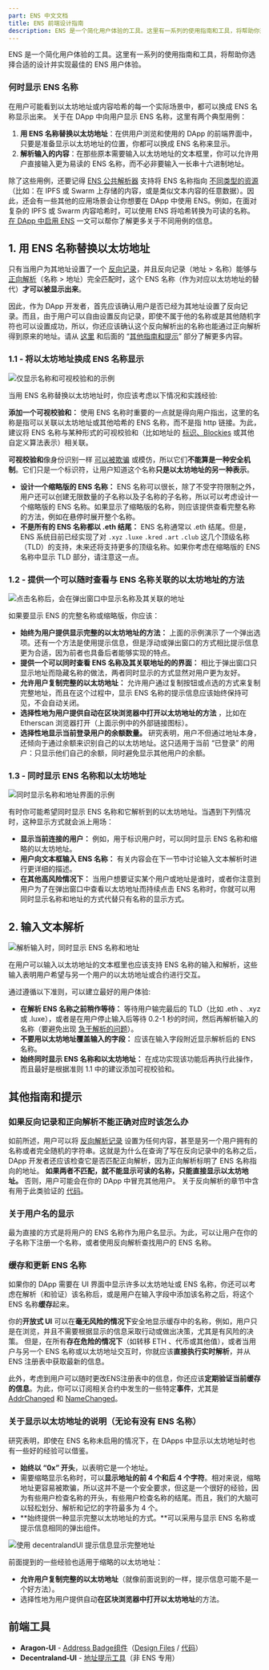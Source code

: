 ```yaml
---
part: ENS 中文文档
title: ENS 前端设计指南 
description: ENS 是一个简化用户体验的工具。这里有一系列的使用指南和工具，将帮助你选择合适的设计并实现最佳的 ENS 用户体验。
---
```


ENS 是一个简化用户体验的工具。这里有一系列的使用指南和工具，将帮助你选择合适的设计并实现最佳的 ENS 用户体验。

### 何时显示 ENS 名称

在用户可能看到以太坊地址或内容哈希的每一个实际场景中，都可以换成 ENS 名称显示出来。
关于在 DApp 中向用户显示 ENS 名称，这里有两个典型用例：

1. **用 ENS 名称替换以太坊地址**：在供用户浏览和使用的 DApp 的前端界面中，只要是准备显示以太坊地址的位置，你都可以换成 ENS 名称来显示。
2. **解析输入的内容**：在那些原本需要输入以太坊地址的文本框里，你可以允许用户直接输入更为易读的 ENS 名称，而不必非要输入一长串十六进制地址。

除了这些用例，还要记得 [ENS 公共解析器](../contract-api-reference/publicresolver.html) 支持将 ENS 名称指向 [不同类型的资源](../contract-api-reference/publicresolver.html)（比如：在 IPFS 或 Swarm 上存储的内容，或是类似文本内容的任意数据）。因此，还会有一些其他的应用场景会让你想要在 DApp 中使用 ENS。例如，在面对复杂的 IPFS 或 Swarm 内容哈希时，可以使用 ENS 将哈希转换为可读的名称。[在 DApp 中启用 ENS](ens-enabling-your-dapp.html) 一文可以帮你了解更多关于不同用例的信息。

## 1. 用 ENS 名称替换以太坊地址


只有当用户为其地址设置了一个 [反向记录](resolving-names.html#反向解析)，并且反向记录（地址 &gt; 名称）能够与 [正向解析](resolving-names.html#解析至以太坊地址)（名称 &gt; 地址）完全匹配时，这个 ENS 名称（作为对应以太坊地址的替代）**才可以被显示出来**。
  
因此，作为 DApp 开发者，首先应该确认用户是否已经为其地址设置了反向记录。而且，由于用户可以自由设置反向记录，即使不属于他的名称或是其他随机字符也可以设置成功，所以，你还应该确认这个反向解析出的名称也能通过正向解析得到原来的地址。请从 [这里](resolving-names.html#反向解析) 和后面的 “[其他指南和提示](#其他指南和提示)” 部分了解更多内容。


### 1.1 - 将以太坊地址换成 ENS 名称显示

![仅显示名称和可视校验和的示例](/images/docs/ensguidelines_01_onlydomain_2x.jpg)

当用 ENS 名称替换以太坊地址时，你应该考虑以下情况和实践经验:

**添加一个可视校验和：** 使用 ENS 名称时重要的一点就是得向用户指出，这里的名称是指可以关联以太坊地址或其他哈希的 ENS 名称，而不是指 http 链接。为此，建议将 ENS 名称与某种形式的可视校验和（比如地址的 [标识、Blockies](http://discuss.conflux.network/t/comparing-the-efficacy-of-visual-checksums-identicons-vs-blockies-vs-custom/59) 或其他自定义算法表示）相关联。


**可视校验和**像身份识别一样 [可以被欺骗](https://medium.com/@austin_48503/vanity-blockie-miner-for-ethereum-902fccf0a427) 或模仿，所以它们**不能算是一种安全机制**。它们只是一个标识符，让用户知道这个名称**只是以太坊地址的另一种表示**。


* **设计一个缩略版的 ENS 名称：** ENS 名称可以很长，除了不受字符限制之外，用户还可以创建无限数量的子名称以及子名称的子名称，所以可以考虑设计一个缩略版的 ENS 名称。如果显示了缩略版的名称，则应该提供查看完整名称的方法，例如在悬停时展开整个名称。
* **不是所有的 ENS 名称都以 .eth 结尾：** ENS 名称通常以 .eth 结尾。但是，ENS 系统目前已经实现了对 `.xyz` `.luxe` `.kred` `.art` `.club` 这几个顶级名称（TLD）的支持，未来还将支持更多的顶级名称。如果你考虑在缩略版的 ENS 名称中显示 TLD 部分，请注意这一点。

### 1.2 - 提供一个可以随时查看与 ENS 名称关联的以太坊地址的方法

![点击名称后，会在弹出窗口中显示名称及其关联的地址](/images/docs/ensguidelines_03_expanded1.jpg)

如果要显示 ENS 的完整名称或缩略版，你应该：

* **始终为用户提供显示完整的以太坊地址的方法：** 上面的示例演示了一个弹出选项。还有一个方法是使用提示信息，但是浮动或弹出窗口的方式相比提示信息更为合适，因为前者也具备后者能够实现的特点。
* **提供一个可以同时查看 ENS 名称及其关联地址的的界面：** 相比于弹出窗口只显示地址而隐藏名称的做法，两者同时显示的方式显然对用户更为友好。
* **允许用户复制完整的以太坊地址：** 允许用户通过复制按钮或点选的方式来复制完整地址，而且在这个过程中，显示 ENS 名称的提示信息应该始终保持可见，不会自动关闭。
* **选择性地为用户提供自动在区块浏览器中打开以太坊地址的方法** ，比如在 Etherscan 浏览器打开（上面示例中的外部链接图标）。
* **选择性地显示当前登录用户的余额数量。** 研究表明，用户不但通过地址本身，还倾向于通过余额来识别自己的以太坊地址。这只适用于当前 “已登录” 的用户：只显示他们自己的余额，同时避免显示其他用户的余额。

### 1.3 - 同时显示 ENS 名称和以太坊地址

![同时显示名称和地址界面的示例](/images/docs/ensguidelines_02_nameandaddress_2x.jpg)

有时你可能希望同时显示 ENS 名称和它解析到的以太坊地址。当遇到下列情况时，这种显示方式就会派上用场：

* **显示当前连接的用户：** 例如，用于标识用户时，可以同时显示 ENS 名称和缩略的以太坊地址。
* **用户向文本框输入 ENS 名称：** 有关内容会在下一节中讨论输入文本解析时进行更详细的描述。
* **在其他高风险情况下：** 当用户想要证实某个用户或地址是谁时，或者你注意到用户为了在弹出窗口中查看以太坊地址而持续点击 ENS 名称时，你就可以用同时显示名称和地址的方式代替只有名称的显示方式。

## 2. 输入文本解析

![解析输入时，同时显示 ENS 名称和地址](/images/docs/ensguidelines_02b_nameandaddressclear.jpg)

在用户可以输入以太坊地址的文本框里也应该支持 ENS 名称的输入和解析，这些输入表明用户希望与另一个用户的以太坊地址或合约进行交互。

通过遵循以下准则，可以建立最好的用户体验:

* **在解析 ENS 名称之前稍作等待：** 等待用户输完最后的 TLD（比如 .eth 、.xyz 或 .luxe），或者是在用户停止输入后等待 0.2-1 秒的时间，然后再解析输入的名称（要避免出现 [急于解析的问题](https://github.com/MetaMask/metamask-extension/issues/4380)）。
* **不要用以太坊地址覆盖输入的字段：** 应该在输入字段附近显示解析后的 ENS 名称。
* **始终同时显示 ENS 名称和以太坊地址：** 在成功实现该功能后再执行此操作，而且最好是根据准则 1.1 中的建议添加可视校验和。

## 其他指南和提示

### 如果反向记录和正向解析不能正确对应时该怎么办

如前所述，用户可以将 [反向解析记录](resolving-names.html#反向解析) 设置为任何内容，甚至是另一个用户拥有的名称或者完全随机的字符串。这就是为什么在查询了写在反向记录中的名称之后，DApp 开发者还应该检查它是否匹配正向解析，因为正向解析标明了 ENS 名称指向的地址。
**如果两者不匹配，就不能显示可读的名称，只能直接显示以太坊地址。** 否则，用户可能会在你的 DApp 中冒充其他用户。
关于反向解析的章节中含有用于此类验证的 [代码](resolving-names.html#反向解析)。

### 关于用户名的显示

最为直接的方式是将用户的 ENS 名称作为用户名显示。为此，可以让用户在你的子名称下注册一个名称，或者使用反向解析查找用户的 ENS 名称。

### **缓存和更新 ENS 名称**

如果你的 DApp 需要在 UI 界面中显示许多以太坊地址或 ENS 名称，你还可以考虑在解析（和验证）该名称后，或是用户在输入字段中添加该名称之后，将这个 ENS 名称**缓存**起来。
  
你的**开放式 UI** 可以在**毫无风险的情况下**安全地显示缓存中的名称，例如，用户只是在浏览，并且不需要根据显示的信息采取行动或做出决策，尤其是有风险的决策。
但是，在所有**存在危险的情况下**（如转移 ETH 、代币或其他值），或者当用户与另一个 ENS 名称或以太坊地址交互时，你就应该**直接执行实时解析**，并从 ENS 注册表中获取最新的信息。
  
此外，考虑到用户可以随时更改ENS注册表中的信息，你还应该**定期验证当前缓存的信息**。为此，你可以订阅相关合约中发生的一些特定**事件**，尤其是 [AddrChanged](../contract-api-reference/publicresolver.html#设置以太坊地址) 和 [NameChanged](../contract-api-reference/publicresolver.html#设置规范名称)。

### 关于显示以太坊地址的说明（无论有没有 ENS 名称）

研究表明，即使在 ENS 名称未启用的情况下，在 DApps 中显示以太坊地址时也有一些好的经验可以借鉴。

* **始终以 “0x” 开头**，以表明它是一个地址。
* 需要缩略显示名称时，可以**显示地址的前 4 个和后 4 个字符**。相对来说，缩略地址更容易被欺骗，所以这并不是一个安全要求，但这是一个很好的经验，因为有些用户检查名称的开头，有些用户检查名称的结尾。而且，我们的大脑可以轻松划分、解析和记忆的字符最多为 4 个。
* **始终提供一种显示完整以太坊地址的方式。**可以采用与显示 ENS 名称或提示信息相同的弹出组件。

![使用 decentralandUI 提示信息显示完整地址](/images/docs/ensguidelines_03_expanded2simple_justatooltip2.jpg)

前面提到的一些经验也适用于缩略的以太坊地址：

* **允许用户复制完整的以太坊地址**（就像前面说到的一样，提示信息可能不是一个好方法）。
* 选择性地为用户提供自动**在区块浏览器中打开以太坊地址**的方法。

## 前端工具

* **Aragon-UI** - [Address Badge组件](https://github.com/aragon/design/issues/3)（[Design Files](https://github.com/aragon/design) / [代码](https://github.com/aragon/aragon-ui/tree/master/src/components/Badge)）
* **Decentraland-UI** - [地址提示工具](https://ui.decentraland.org/?selectedKind=Address&selectedStory=Tooltip&full=0&addons=1&stories=1&panelRight=0&addonPanel=storybook%2Fstories%2Fstories-panel)（非 ENS 专用）

